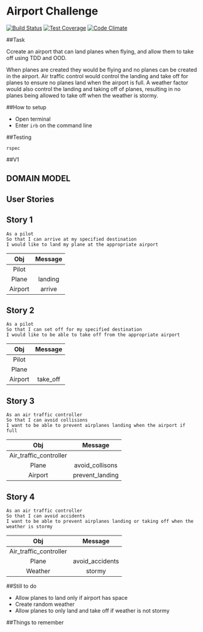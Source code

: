 Airport Challenge
==================

[![Build Status](https://travis-ci.org/richgeog/airport_challenge.svg?branch=richard)](https://travis-ci.org/richgeog/airport_challenge) [![Test Coverage](https://codeclimate.com/github/richgeog/airport_challenge/badges/coverage.svg)](https://codeclimate.com/github/richgeog/airport_challenge/coverage) [![Code Climate](https://codeclimate.com/github/richgeog/airport_challenge/badges/gpa.svg)](https://codeclimate.com/github/richgeog/airport_challenge)

##Task

Ccreate an airport that can land planes when flying, and allow them to take off using TDD and OOD.

When planes are created they would be flying and no planes can be created in the airport. Air traffic control would control the landing and take off for planes to ensure no planes land when the airport is full. A weather factor would also control the landing and taking off of planes, resulting in no planes being allowed to take off when the weather is stormy.

##How to setup

* Open terminal
* Enter `irb` on the command line

##Testing

````
rspec
````

##V1

DOMAIN MODEL
-------------

User Stories
-------------

Story 1
--------

````
As a pilot
So that I can arrive at my specified destination
I would like to land my plane at the appropriate airport
````

|  Obj         |  Message     |
| :----------: | :----------: |
| Pilot        |              |
| Plane        |  landing     |
| Airport      |  arrive      |

Story 2
--------

````
As a pilot
So that I can set off for my specified destination
I would like to be able to take off from the appropriate airport
````

|  Obj         |   Message      |
| :----------: | :----------:   |
| Pilot        |                |
| Plane        |                |
| Airport      |  take_off      |

Story 3
--------

````
As an air traffic controller
So that I can avoid collisions
I want to be able to prevent airplanes landing when the airport if full
````

|  Obj                         |   Message              |
| :--------------------------: | :--------------------: |
| Air_traffic_controller       |                        |
| Plane                        |  avoid_collisons       |
| Airport                      |  prevent_landing       |

Story 4
--------

````
As an air traffic controller
So that I can avoid accidents
I want to be able to prevent airplanes landing or taking off when the weather is stormy
````

|  Obj                             |   Message            |
| :------------------------------: | :------------------: |
| Air_traffic_controller           |                      |
| Plane                            |    avoid_accidents   |
| Weather                          |    stormy            |

##Still to do

* Allow planes to land only if airport has space
* Create random weather
* Allow planes to only land and take off if weather is not stormy

##Things to remember

